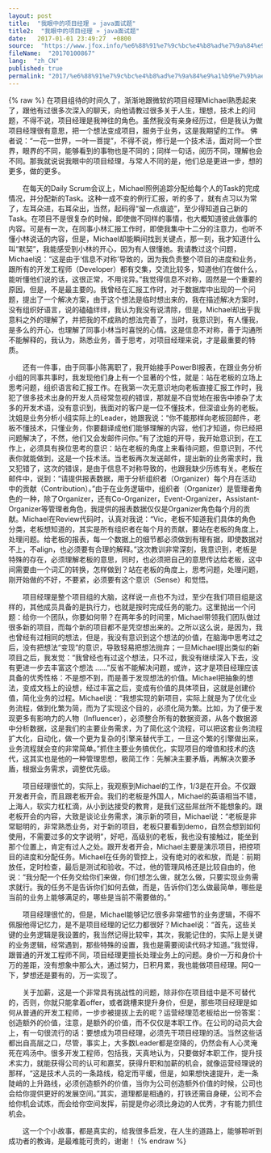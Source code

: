 ```yaml
---
layout: post
title:  "我眼中的项目经理 » java面试题"
title2:  "我眼中的项目经理 » java面试题"
date:   2017-01-01 23:49:27  +0800
source:  "https://www.jfox.info/%e6%88%91%e7%9c%bc%e4%b8%ad%e7%9a%84%e9%a1%b9%e7%9b%ae%e7%bb%8f%e7%90%86.html"
fileName:  "20170100867"
lang:  "zh_CN"
published: true
permalink: "2017/%e6%88%91%e7%9c%bc%e4%b8%ad%e7%9a%84%e9%a1%b9%e7%9b%ae%e7%bb%8f%e7%90%86.html"
---
```

{% raw %}
在项目组待的时间久了，渐渐地跟微软的项目经理Michael熟悉起来了，跟他有过很多次深入的聊天，向他请教过很多关于人生，理想，技术上的问题，不得不说，项目经理是我神往的角色。虽然我没有亲身经历过，但是我认为做项目经理很有意思，把一个想法变成项目，服务于业务，这是我期望的工作。 佛者说：“一花一世界，一叶一菩提”，不得不说，修行是一个技术活，面对同一个世界，眼界的不同，能够看到的事物也是不同的；同样一句话，阅历不同，理解也会不同。那我就说说我眼中的项目经理，与常人不同的是，他们总是更进一步，想的更多，做的更多。

　　在每天的Daily Scrum会议上，Michael照例追踪分配给每个人的Task的完成情况，并分配新的Task。这种一成不变的例行汇报，听的多了，就有点习以为常了，左耳朵进，右耳朵出，当然，起码得“留一点痕迹”，至少得知道自己新的Task。在项目不是很复杂的时候，即使做不同样的事情，也大概知道彼此做事的内容。可是有一次，在同事小林汇报工作时，即使我集中十二分的注意力，也听不懂小林说话的内容，但是，Michael却能瞬间找到关键点，那一刻，我才知道什么叫“默契”，我能感受到小林的开心，因为有人很懂她。我请教过这个问题，Michael说：“这是由于‘信息不对称’导致的，因为我负责整个项目的进度和业务，跟所有的开发工程师（Developer）都有交集，交流比较多，知道他们在做什么，能听懂他们说的话，这很正常，不用诧异。”我觉得信息不对称，固然是一个重要的原因，但是，不是最主要的。我曾经在汇报工作时，对于数据库中出现的一个问题，提出了一个解决方案，由于这个想法是临时想出来的，我在描述解决方案时，没有组织好语言，说的磕磕绊绊，我认为我没有说清除，但是，Michael却出乎我意料之外的理解了，并把我的不成熟的想法完善了，当时，我意识到，有人懂我，是多么的开心，也理解了同事小林当时喜悦的心情。这是信息不对称，善于沟通所不能解释的，我认为，熟悉业务，善于思考，对项目经理来说，才是最重要的特质。

　　还有一件事，由于同事小陈离职了，我开始接手PowerBI报表，在跟业务分析小组的同事共事时，我发现他们身上有一个显著的个性，就是：站在老板的立场上思考问题，组织语言和汇报工作。在我第一次无意识地向老板直接汇报工作时，我犯了很多技术出身的开发人员经常忽视的错误，那就是不自觉地在报告中掺杂了太多的开发术语，没有意识到，我面对的客户是一位不懂技术，但深谙业务的老板。沈姐是业务分析小组实际上的Leader，她跟我说：“你不能那样向老板回邮件，老板不懂技术，只懂业务，你要翻译成他们能够理解的内容，他们才知道，你已经把问题解决了，不然，他们又会发邮件问你。”有了沈姐的开导，我开始意识到，在工作上，必须具有换位思考的意识：站在老板的角度上来看待问题，但意识到，不代表你就能做到，这是一个技术活。当老板再次发送邮件，提出新的业务需求时，我又犯错了，这次的错误，是由于信息不对称导致的，也跟我缺少历练有关。老板在邮件中，说到：“请提供报表数据，用于分析组织者（Organizer）每个月在活动中的贡献（Contribution）。”由于在业务逻辑中，组织者（Organizer）是管理者角色的一种，除了Organizer，还有Co-Organizer，Event-Organizer，Assistant-Organizer等管理者角色，我提供的报表数据仅仅是Organizer角色每个月的贡献。Michael在Review代码时，认真对我说：“Vic，老板不知道我们具体的角色分类，老板想知道的，其实是所有组织者在每个月的贡献，要站在老板的角度上，处理问题。给老板的报表，每一个数据上的细节都必须做到有理有据，即使数据对不上，不align，也必须要有合理的解释。”这次教训非常深刻，我意识到，老板是特殊的存在，必须理解老板的意思，同时，也必须把自己的意思传达给老板，这中间需要由一个词汇的转换，怎样做到？站在老板的角度上，思考问题，处理问题，刚开始做的不好，不要紧，必须要有这个意识（Sense）和觉悟。

　　项目经理是整个项目组的大脑，这样说一点也不为过，至少在我们项目组是这样的，其他成员具备的是执行力，也就是按时完成任务的能力。这里抛出一个问题：给你一个团队，你要如何带？在两年多的时间里，Michael带领我们团队做过很多新的项目，而每个新的项目都不是凭空想出来的。之所以这么说，是因为，我也曾经有过相同的想法，但是，我没有意识到这个想法的价值，在脑海中思考过之后，没有把想法“变现”的意识，导致轻易把想法抛弃；一旦Michael提出类似的新项目之后，我发觉：“我曾经也有过这个想法，只不过，我没有继续深入下去，没有更进一步去丰富这个想法 ……”反省不能解决问题，或许，这才是项目经理应该具备的优秀性格：不是想不到，而是善于发现想法的价值。Michael把抽象的想法，变成文档上的设想，经过丰富之后，变成有价值的具体项目，这就是创建价值，简化业务的过程。Michael说：“我想实现的新项目，实际上就是为了优化业务流程，做到化繁为简，而为了实现这个目的，必须化简为繁。比如，为了便于发现更多有影响力的人物（Influencer），必须整合所有的数据资源，从各个数据源中分析数据，这是我们的主要业务需求，为了简化这个流程，可以把这套业务流程扩大化，自动化，做一个更为复杂的引擎来替代手工，一旦这个繁的引擎做出来，业务流程就会变的非常简单。”抓住主要业务搞优化，实现项目的增值和技术的迭代，这其实也是他的一种管理思想，极简工作：先解决主要矛盾，再解决次要矛盾，根据业务需求，调整优先级。

　　项目经理很忙的，实际上，我观察到Michael的工作，1/3是在开会。不仅跟开发者开会，而且跟老板开会。我们的老板是外国人，Michael的英语相当不错，上海人，软实力杠杠滴，从小到达接受的教育，是我们这些屌丝所不能想象的。跟老板开会的内容，大致是谈论业务需求，演示新的项目，Michael说：“老板是非常聪明的，非常熟悉业务，对于新的项目，老板只要看到demo，自然会想到如何使用，不需要过多的文字说明”，好吧，高级别的老板，我也没有接触过，能坐到那个位置上，肯定有过人之处。跟开发者开会，Michael主要是演示项目，把控项目的进度和分配任务。Michael在任务的管控上，没有绝对的收和放，而是：前期放任，定时检查，最后是测试和验收。不过，他的管理风格还是比较自由的，他说：“我分配一个任务交给你们来做，你们想怎么做，就怎么做，只要实现业务需求就行。我的任务不是告诉你们如何去做，而是，告诉你们怎么做最简单，哪些是当前的业务上能够满足的，哪些是当前不需要做的。”

　　项目经理很忙的，但是，Michael能够记忆很多非常细节的业务逻辑，不得不佩服他得记忆力，是不是项目经理的记忆力都很好？Michael说：“首先，这些关键的业务逻辑是我设置的，我当然记得比较牢，其次，我能记住的，实际上是关键的业务逻辑，经常遇到，那些特殊的设置，我也是需要阅读代码才知道。”我觉得，跟普通的开发工程师不同，项目经理更擅长处理业务上的问题。身价一万和身价十万的差距，没有想象中那么大，通过努力，日积月累，我也能做项目经理。阿Q一下，梦想还是要有的，万一实现了。

　　关于加薪，这是一个非常具有挑战性的问题，除非你在项目组中是不可替代的，否则，你就只能拿着offer，或者跳槽来提升身价，但是，那些项目经理是如何从普通的开发工程师，一步步被提拔上去的呢？运营经理范老板给出一份答案：创造额外的价值，注意，是额外的价值，而不仅仅是本职工作。在公司的动员大会上，有一句很流行的话：要想成为项目经理，必须先干项目经理的活。当然这些话都出自高层之口，尽管，事实上，大多数Leader都是空降的，仍然会有人心灵淹死在鸡汤中。很多开发工程师，包括我，天真地认为，只要做好本职工作，提升技术实力，就能获得公司的认可和嘉奖，获得升职和加薪的机会，就像运营经理说的那样，“这是技术人员的一条路线，稳定而平缓，但是，如果想快速提升，走一条陡峭的上升路线，必须创造额外的价值，当你为公司创造额外价值的时候，公司也会给你提供更好的发展空间。”其实，道理都是相通的，打铁还需自身硬，公司不会给你机会试炼，而会给你空间发挥，前提是你必须比身边的人优秀，才有能力抓住机会。

　　这一个个小故事，都是真实的，给我很多启发，在人生的道路上，能够聆听到成功者的教诲，是最难能可贵的，谢谢！
{% endraw %}
